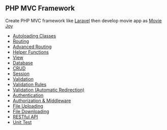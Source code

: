 ## PHP MVC Framework

Create PHP MVC framework like [Laravel](https://laravel.com/) then develop movie app as [Movie Joy](https://moviesjoyhd.to/home)

- [Autoloading Classes](./autoloading-classes.md)
- [Routing](./routing.md)
- [Advanced Routing](./advanced-routing.md)
- [Helper Functions](./helper-functions.md)
- [View](./view.md)
- [Database](./database.md)
- [CRUD](./crud.md)
- [Session](./session.md)
- [Validation](./validation.md)
- [Validation Rules](./validation-rules.md)
- [Validation (Automatic Redirection)](./validation-automatic-redirection.md)
- [Authentication]()
- [Authorization & Middleware]()
- [File Uploading]()
- [File Downloading]()
- [RESTful API]()
- [Unit Test]()
